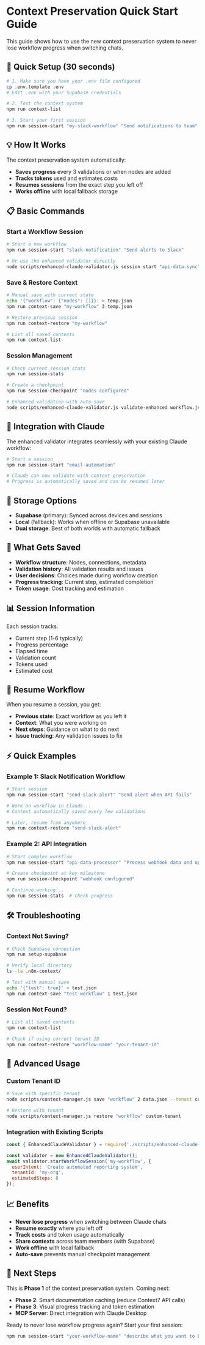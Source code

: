 # Context Preservation Quick Start Guide

This guide shows how to use the new context preservation system to never lose workflow progress when switching chats.

## 🚀 Quick Setup (30 seconds)

```bash
# 1. Make sure you have your .env file configured
cp .env.template .env
# Edit .env with your Supabase credentials

# 2. Test the context system
npm run context-list

# 3. Start your first session
npm run session-start "my-slack-workflow" "Send notifications to team"
```

## 💡 How It Works

The context preservation system automatically:
- **Saves progress** every 3 validations or when nodes are added
- **Tracks tokens** used and estimates costs
- **Resumes sessions** from the exact step you left off
- **Works offline** with local fallback storage

## 📋 Basic Commands

### Start a Workflow Session
```bash
# Start a new workflow
npm run session-start "slack-notification" "Send alerts to Slack"

# Or use the enhanced validator directly
node scripts/enhanced-claude-validator.js session start "api-data-sync" "Sync data from external API"
```

### Save & Restore Context
```bash
# Manual save with current state
echo '{"workflow": {"nodes": []}}' > temp.json
npm run context-save "my-workflow" 3 temp.json

# Restore previous session
npm run context-restore "my-workflow"

# List all saved contexts
npm run context-list
```

### Session Management
```bash
# Check current session stats
npm run session-stats

# Create a checkpoint
npm run session-checkpoint "nodes configured"

# Enhanced validation with auto-save
node scripts/enhanced-claude-validator.js validate-enhanced workflow.json
```

## 🔧 Integration with Claude

The enhanced validator integrates seamlessly with your existing Claude workflow:

```bash
# Start a session
npm run session-start "email-automation"

# Claude can now validate with context preservation
# Progress is automatically saved and can be resumed later
```

## 💾 Storage Options

- **Supabase** (primary): Synced across devices and sessions
- **Local** (fallback): Works when offline or Supabase unavailable
- **Dual storage**: Best of both worlds with automatic fallback

## 🎯 What Gets Saved

- **Workflow structure**: Nodes, connections, metadata
- **Validation history**: All validation results and issues
- **User decisions**: Choices made during workflow creation
- **Progress tracking**: Current step, estimated completion
- **Token usage**: Cost tracking and estimation

## 📊 Session Information

Each session tracks:
- Current step (1-6 typically)
- Progress percentage
- Elapsed time
- Validation count
- Tokens used
- Estimated cost

## 🔄 Resume Workflow

When you resume a session, you get:
- **Previous state**: Exact workflow as you left it
- **Context**: What you were working on
- **Next steps**: Guidance on what to do next
- **Issue tracking**: Any validation issues to fix

## ⚡ Quick Examples

### Example 1: Slack Notification Workflow
```bash
# Start session
npm run session-start "send-slack-alert" "Send alert when API fails"

# Work on workflow in Claude...
# Context automatically saved every few validations

# Later, resume from anywhere
npm run context-restore "send-slack-alert"
```

### Example 2: API Integration
```bash
# Start complex workflow
npm run session-start "api-data-processor" "Process webhook data and update database"

# Create checkpoint at key milestone
npm run session-checkpoint "webhook configured"

# Continue working...
npm run session-stats  # Check progress
```

## 🛠️ Troubleshooting

### Context Not Saving?
```bash
# Check Supabase connection
npm run setup-supabase

# Verify local directory
ls -la .n8n-context/

# Test with manual save
echo '{"test": true}' > test.json
npm run context-save "test-workflow" 1 test.json
```

### Session Not Found?
```bash
# List all saved contexts
npm run context-list

# Check if using correct tenant ID
npm run context-restore "workflow-name" "your-tenant-id"
```

## 🎨 Advanced Usage

### Custom Tenant ID
```bash
# Save with specific tenant
node scripts/context-manager.js save "workflow" 2 data.json --tenant custom-tenant

# Restore with tenant
node scripts/context-manager.js restore "workflow" custom-tenant
```

### Integration with Existing Scripts
```javascript
const { EnhancedClaudeValidator } = require('./scripts/enhanced-claude-validator');

const validator = new EnhancedClaudeValidator();
await validator.startWorkflowSession('my-workflow', {
  userIntent: 'Create automated reporting system',
  tenantId: 'my-org',
  estimatedSteps: 8
});
```

## 📈 Benefits

- **Never lose progress** when switching between Claude chats
- **Resume exactly** where you left off
- **Track costs** and token usage automatically
- **Share contexts** across team members (with Supabase)
- **Work offline** with local fallback
- **Auto-save** prevents manual checkpoint management

## 🔮 Next Steps

This is **Phase 1** of the context preservation system. Coming next:

- **Phase 2**: Smart documentation caching (reduce Context7 API calls)
- **Phase 3**: Visual progress tracking and token estimation
- **MCP Server**: Direct integration with Claude Desktop

Ready to never lose workflow progress again? Start your first session:

```bash
npm run session-start "your-workflow-name" "describe what you want to build"
```
